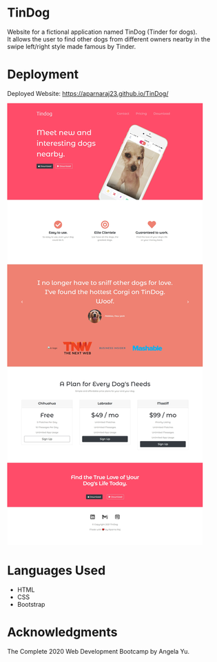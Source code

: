 # TinDog
Website for a fictional application named TinDog (Tinder for dogs).  
It allows the user to find other dogs from different owners nearby in the swipe left/right style made famous by Tinder.

# Deployment
Deployed Website: https://aparnaraj23.github.io/TinDog/

![](images/screenshot.png)

# Languages Used
- HTML
- CSS
- Bootstrap

# Acknowledgments
The Complete 2020 Web Development Bootcamp by Angela Yu.
